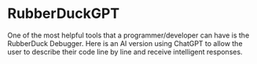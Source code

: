 # RubberDuckGPT
One of the most helpful tools that a programmer/developer can have is the RubberDuck Debugger. Here is an AI version using ChatGPT to allow the user to describe their code line by line and receive intelligent responses.
